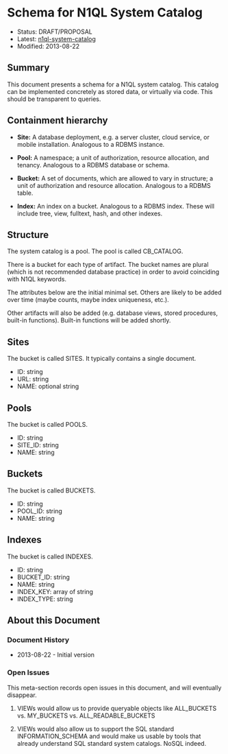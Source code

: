 # Schema for N1QL System Catalog

* Status: DRAFT/PROPOSAL
* Latest: [n1ql-system-catalog](https://github.com/couchbaselabs/query/blob/master/docs/n1ql-system-catalog.md)
* Modified: 2013-08-22

## Summary

This document presents a schema for a N1QL system catalog. This
catalog can be implemented concretely as stored data, or virtually via
code. This should be transparent to queries.

## Containment hierarchy

* **Site:** A database deployment, e.g. a server cluster, cloud
  service, or mobile installation. Analogous to a RDBMS instance.

* **Pool:** A namespace; a unit of authorization, resource allocation,
  and tenancy. Analogous to a RDBMS database or schema.

* **Bucket:** A set of documents, which are allowed to vary in
  structure; a unit of authorization and resource
  allocation. Analogous to a RDBMS table.

* **Index:** An index on a bucket. Analogous to a RDBMS index. These
  will include tree, view, fulltext, hash, and other indexes.

## Structure

The system catalog is a pool. The pool is called CB_CATALOG.

There is a bucket for each type of artifact. The bucket names are
plural (which is not recommended database practice) in order to avoid
coinciding with N1QL keywords.

The attributes below are the initial minimal set. Others are likely to
be added over time (maybe counts, maybe index uniqueness, etc.).

Other artifacts will also be added (e.g. database views, stored
procedures, built-in functions). Built-in functions will be added
shortly.

## Sites

The bucket is called SITES. It typically contains a single document.

* ID: string
* URL: string
* NAME: optional string

## Pools

The bucket is called POOLS.

* ID: string
* SITE_ID: string
* NAME: string

## Buckets

The bucket is called BUCKETS.

* ID: string
* POOL_ID: string
* NAME: string

## Indexes

The bucket is called INDEXES.

* ID: string
* BUCKET_ID: string
* NAME: string
* INDEX_KEY: array of string
* INDEX_TYPE: string

## About this Document

### Document History

* 2013-08-22 - Initial version

### Open Issues

This meta-section records open issues in this document, and will
eventually disappear.

1. VIEWs would allow us to provide queryable objects like ALL\_BUCKETS
   vs. MY\_BUCKETS vs. ALL\_READABLE\_BUCKETS

1. VIEWs would also allow us to support the SQL standard
   INFORMATION_SCHEMA and would make us usable by tools that already
   understand SQL standard system catalogs. NoSQL indeed.
